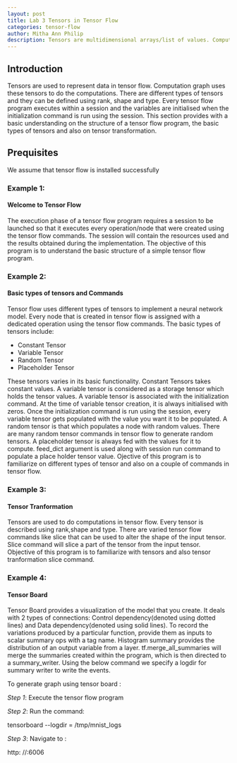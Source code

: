 ```yaml
---
layout: post
title: Lab 3 Tensors in Tensor Flow  
categories: tensor-flow
author: Mitha Ann Philip
description: Tensors are multidimensional arrays/list of values. Computations are carried out using tensors. This is a practical guide with worked out basic examples that would help you familiarize with Tensor Flow.
---
```

## Introduction
Tensors are used to represent data in tensor flow. Computation graph uses these tensors to do the computations. There are different 
types of tensors and they can be defined using rank, shape and type. Every tensor flow program executes within a session and the variables are initialised  when the initialization command is run using the session. This section provides with a basic understanding on the structure of a tensor flow program, the basic types of tensors and also on tensor transformation.

## Prequisites
We assume that tensor flow is installed successfully

### Example 1: 

#### Welcome to Tensor Flow

The execution phase of a tensor flow program requires a session to be launched so that it executes every operation/node that were created using the tensor flow commands. The session will contain the resources used and the results obtained during the implementation. The objective of this program is to understand the basic structure of a simple tensor flow program.

### Example 2: 

#### Basic types of tensors and Commands
 Tensor flow uses different types of tensors to implement a neural network model. Every node that is created in tensor flow is assigned with a dedicated operation using the tensor flow commands. The basic types of tensors include:
 
 - Constant Tensor
 - Variable Tensor
 - Random Tensor
 - Placeholder Tensor
 
These tensors varies in its basic functionality. Constant Tensors takes constant values. A variable tensor is considered as a storage tensor which holds the tensor values. A variable tensor is associated with the initialization command. At the time of variable tensor creation, it is always initialised with zeros. Once the initialization command is run using the session, every variable tensor gets populated with the value you want it to be populated. A random tensor is that which populates a node with random values. There are many random tensor commands in tensor flow to generate random tensors. A placeholder tensor is always fed with the values for it to compute. feed_dict argument is used along with session run command to populate a place holder tensor value. Ojective of this program is to familiarize on different types of tensor and also on a couple of commands in tensor flow.

### Example 3: 

#### Tensor Tranformation

Tensors are used to do computations in tensor flow. Every tensor is described using rank,shape and type. There are varied tensor flow commands like slice that can be used to alter the shape of the input tensor. Slice command will slice a part of the tensor from the input tensor. Objective of this program is to familiarize with tensors and also tensor tranformation slice command.

### Example 4: 

#### Tensor Board

Tensor Board provides a visualization of the model that you create. It deals with 2 types of connections: Control dependency(denoted using dotted lines) and Data dependency(denoted using solid lines). To record the variations produced by a particular function, provide them as inputs to scalar summary ops with a tag name. Histogram summary provides the distribution of an output variable from a layer. tf.merge_all_summaries will merge the summaries created within the program, which is then directed to a summary_writer. Using the below command we specify a logdir for summary writer to write the events. 

To generate graph using tensor board : 


 *Step 1*: Execute the tensor flow program

 *Step 2*: Run the command:
 
                
tensorboard --logdir = /tmp/mnist_logs 
                

 *Step 3*:  Navigate to :
                
http: //<server IP address>:6006
               


